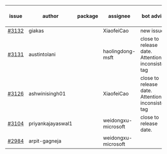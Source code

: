 | issue | author | package | assignee | bot advice | created date of issue | target release date | date from target |
| ------ | ------ | ------ | ------ | ------ | ------ | ------ | :-----: |
| [#3132](https://github.com/Azure/sdk-release-request/issues/3132) | giakas |  | XiaofeiCao | new issue. | 09-01 | 09-06 |  |
| [#3131](https://github.com/Azure/sdk-release-request/issues/3131) | austintolani |  | haolingdong-msft | close to release date.  Attention to inconsistent tag | 08-30 | 09-01 | -1 |
| [#3126](https://github.com/Azure/sdk-release-request/issues/3126) | ashwinisingh01 |  | XiaofeiCao | close to release date.  Attention to inconsistent tag | 08-29 | 09-02 | 0 |
| [#3104](https://github.com/Azure/sdk-release-request/issues/3104) | priyankajayaswal1 |  | weidongxu-microsoft | close to release date.  | 08-22 | 09-05 | 2 |
| [#2984](https://github.com/Azure/sdk-release-request/issues/2984) | arpit-gagneja |  | weidongxu-microsoft |  | 07-05 | 09-30 |  |

